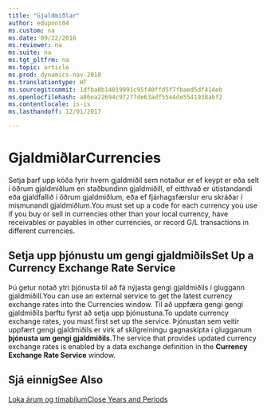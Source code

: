 ```yaml
---
title: "Gjaldmiðlar"
author: edupont04
ms.custom: na
ms.date: 09/22/2016
ms.reviewer: na
ms.suite: na
ms.tgt_pltfrm: na
ms.topic: article
ms.prod: dynamics-nav-2018
ms.translationtype: HT
ms.sourcegitcommit: 1dfba8b14019991c95f40ffd5f7fbaed5df414eb
ms.openlocfilehash: a86ea22694c97277de63adf55e4de5541938abf2
ms.contentlocale: is-is
ms.lasthandoff: 12/01/2017

---
```


# <a name="currencies"></a><span data-ttu-id="21eff-102">Gjaldmiðlar</span><span class="sxs-lookup"><span data-stu-id="21eff-102">Currencies</span></span>
<span data-ttu-id="21eff-103">Setja þarf upp kóða fyrir hvern gjaldmiðil sem notaður er ef keypt er eða selt í öðrum gjaldmiðlum en staðbundinn gjaldmiðill, ef eitthvað er útistandandi eða gjaldfallið í öðrum gjaldmiðlum, eða ef fjárhagsfærslur eru skráðar í mismunandi gjaldmiðlum.</span><span class="sxs-lookup"><span data-stu-id="21eff-103">You must set up a code for each currency you use if you buy or sell in currencies other than your local currency, have receivables or payables in other currencies, or record G/L transactions in different currencies.</span></span>  

## <a name="set-up-a-currency-exchange-rate-service"></a><span data-ttu-id="21eff-104">Setja upp þjónustu um gengi gjaldmiðils</span><span class="sxs-lookup"><span data-stu-id="21eff-104">Set Up a Currency Exchange Rate Service</span></span>
<span data-ttu-id="21eff-105">Þú getur notað ytri þjónusta til að fá nýjasta gengi gjaldmiðils í gluggann gjaldmiðill.</span><span class="sxs-lookup"><span data-stu-id="21eff-105">You can use an external service to get the latest currency exchange rates into the Currencies window.</span></span> <span data-ttu-id="21eff-106">Til að uppfæra gengi gengi gjaldmiðils þarftu fyrst að setja upp þjónustuna.</span><span class="sxs-lookup"><span data-stu-id="21eff-106">To update currency exchange rates, you must first set up the service.</span></span>
<span data-ttu-id="21eff-107">Þjónustan sem veitir uppfært gengi gjaldmiðils er virk af skilgreiningu gagnaskipta í glugganum **þjónusta um gengi gjaldmiðils.**</span><span class="sxs-lookup"><span data-stu-id="21eff-107">The service that provides updated currency exchange rates is enabled by a data exchange definition in the **Currency Exchange Rate Service** window.</span></span>  

## <a name="see-also"></a><span data-ttu-id="21eff-108">Sjá einnig</span><span class="sxs-lookup"><span data-stu-id="21eff-108">See Also</span></span>
[<span data-ttu-id="21eff-109">Loka árum og tímabilum</span><span class="sxs-lookup"><span data-stu-id="21eff-109">Close Years and Periods</span></span>](year-close-years-periods.md)

